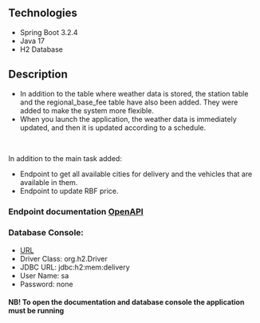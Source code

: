 ## Technologies
- Spring Boot 3.2.4
- Java 17
- H2 Database

## Description

- In addition to the table where weather data is stored,
the station table and the regional_base_fee table have also been added.
They were added to make the system more flexible.
- When you launch the application, the weather data is immediately updated, 
and then it is updated according to a schedule.
</br>

In addition to the main task added:
- Endpoint to get all available cities for delivery and the vehicles that are available in them.
- Endpoint to update RBF price.


### Endpoint documentation [OpenAPI](http://localhost:8080/swagger-ui/index.html#/)<br/>
### Database Console:
- [URL](http://localhost:8080/h2-console)
- Driver Class: org.h2.Driver
- JDBC URL: jdbc:h2:mem:delivery
- User Name: sa
- Password: none

#### NB! To open the documentation and database console the application must be running